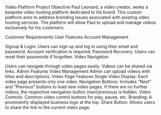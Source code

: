 Video Platform
Project Objective
Paul Leonard, a video creator, seeks a bespoke video hosting platform dedicated to his brand. This custom platform aims to address branding issues associated with existing video hosting services. The platform will allow Paul to upload and manage videos exclusively for his customers.

Customer Requirements
User Features
Account Management

Signup & Login: Users can sign up and log in using their email and password. Account verification is required.
Password Recovery: Users can reset their passwords if forgotten.
Video Navigation

Users can navigate through video pages easily.
Videos can be shared via links.
Admin Features
Video Management
Admin can upload videos with titles and descriptions.
Video Page Features
Single Video Display: Each video page presents only one video.
Navigation Buttons:
Includes "Next" and "Previous" buttons to load new video pages.
If there are no further videos, the respective navigation button (next/previous) is hidden.
Video Controls: Common video control buttons for play, pause, etc.
Branding: A prominently displayed business logo at the top.
Share Button: Allows users to share the link to the current video page.
